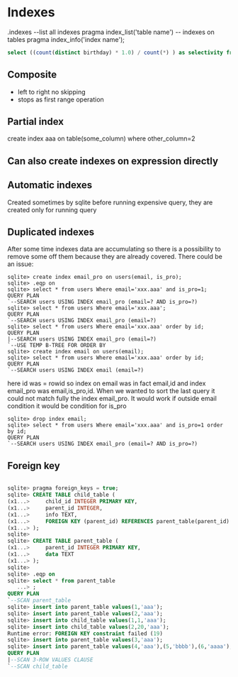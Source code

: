 # Indexes
.indexes --list all indexes
pragma index_list('table name') -- indexes on tables
pragma index_info('index name');

```sql 
select ((count(distinct birthday) * 1.0) / count(*) ) as selectivity from users;
```
## Composite
- left to right no skipping
- stops as first range operation

## Partial index
create index aaa on table(some_column) where other_column=2

## Can also create indexes on expression directly

## Automatic indexes
Created sometimes by sqlite before running expensive query, they are created only for running query

## Duplicated indexes
After some time indexes data are accumulating so there is a possibility to remove some off them because they are already covered. There could be an issue:
``` 
sqlite> create index email_pro on users(email, is_pro);
sqlite> .eqp on
sqlite> select * from users Where email='xxx.aaa' and is_pro=1;
QUERY PLAN
`--SEARCH users USING INDEX email_pro (email=? AND is_pro=?)
sqlite> select * from users Where email='xxx.aaa';
QUERY PLAN
`--SEARCH users USING INDEX email_pro (email=?)
sqlite> select * from users Where email='xxx.aaa' order by id;
QUERY PLAN
|--SEARCH users USING INDEX email_pro (email=?)
`--USE TEMP B-TREE FOR ORDER BY
sqlite> create index email on users(email);
sqlite> select * from users Where email='xxx.aaa' order by id;
QUERY PLAN
`--SEARCH users USING INDEX email (email=?)
```
here id was = rowid so index on email was in fact email,id and index email_pro was email,is_pro,id. When we wanted to sort the last query it could not match fully the index email_pro.
It would work if outside email condition it would be condition for is_pro
``` 
sqlite> drop index email;
sqlite> select * from users Where email='xxx.aaa' and is_pro=1 order by id;
QUERY PLAN
`--SEARCH users USING INDEX email_pro (email=? AND is_pro=?)

```
## Foreign key

```sql

sqlite> pragma foreign_keys = true;
sqlite> CREATE TABLE child_table (
(x1...>     child_id INTEGER PRIMARY KEY,
(x1...>     parent_id INTEGER,
(x1...>     info TEXT,
(x1...>     FOREIGN KEY (parent_id) REFERENCES parent_table(parent_id)
(x1...> );
sqlite>
sqlite> CREATE TABLE parent_table (
(x1...>     parent_id INTEGER PRIMARY KEY,
(x1...>     data TEXT
(x1...> );
sqlite>
sqlite> .eqp on
sqlite> select * from parent_table
   ...> ;
QUERY PLAN
`--SCAN parent_table
sqlite> insert into parent_table values(1,'aaa');
sqlite> insert into parent_table values(2,'aaa');
sqlite> insert into child_table values(1,1,'aaa');
sqlite> insert into child_table values(2,20,'aaa');
Runtime error: FOREIGN KEY constraint failed (19)
sqlite> insert into parent_table values(3,'aaa');
sqlite> insert into parent_table values(4,'aaa'),(5,'bbbb'),(6,'aaaa');
QUERY PLAN
|--SCAN 3-ROW VALUES CLAUSE
`--SCAN child_table

```
